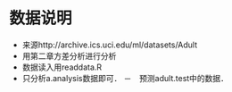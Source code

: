 # 数据说明

- 来源http://archive.ics.uci.edu/ml/datasets/Adult
- 用第二章方差分析进行分析
- 数据读入用readdata.R
- 只分析a.analysis数据即可．
－　预测adult.test中的数据．
